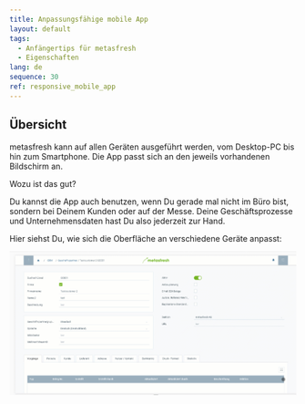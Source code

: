 ```yaml
---
title: Anpassungsfähige mobile App
layout: default
tags:
  - Anfängertips für metasfresh
  - Eigenschaften
lang: de
sequence: 30
ref: responsive_mobile_app
---
```


## Übersicht
metasfresh kann auf allen Geräten ausgeführt werden, vom Desktop-PC bis hin zum Smartphone. Die App passt sich an den jeweils vorhandenen Bildschirm an.

Wozu ist das gut?

Du kannst die App auch benutzen, wenn Du gerade mal nicht im Büro bist, sondern bei Deinem Kunden oder auf der Messe. Deine Geschäftsprozesse und Unternehmensdaten hast Du also jederzeit zur Hand.

Hier siehst Du, wie sich die Oberfläche an verschiedene Geräte anpasst:

![](assets/Responsive.gif)
